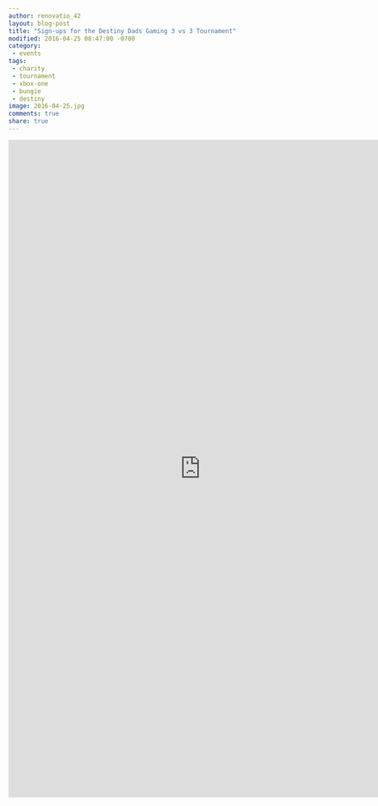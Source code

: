 ```yaml
---
author: renovatio_42
layout: blog-post
title: "Sign-ups for the Destiny Dads Gaming 3 vs 3 Tournament"
modified: 2016-04-25 08:47:00 -0700
category:
 - events
tags:
 - charity
 - tournament
 - xbox-one
 - bungie
 - destiny
image: 2016-04-25.jpg
comments: true
share: true
---
```


<iframe src="https://docs.google.com/forms/d/1sLJf37vvj2QraMNxPM3mtgyj7R9IYDAKM59wt-nwmDg/viewform?embedded=true" width="760" height="1300" frameborder="0" marginheight="0" marginwidth="0">Loading...</iframe>
